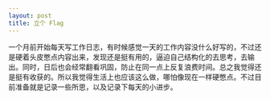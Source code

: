 ```yaml
---
layout: post
title: 立个 Flag
---
```

一个月前开始每天写工作日志，有时候感觉一天的工作内容没什么好写的，不过还是硬着头皮憋点内容出来，发现还是挺有用的，逼迫自己结构化的去思考，去输出。同时，日后也会经常翻看巩固，防止在同一点上反复浪费时间。总之我觉得还是挺有收获的。所以我觉得生活上也应该这么做，哪怕像现在一样硬憋点。不过目前准备就是记录一些所思，以及记录下每天的小进步。

